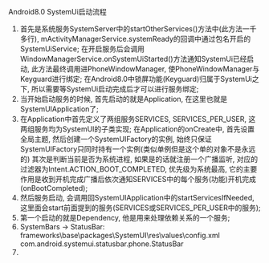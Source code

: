 Android8.0 SystemUi启动流程
1.	首先是系统服务SystemServer中的startOtherServices()方法中(此方法一千多行), mActivityManagerService.systemReady的回调中通过包名开启的SystemUiService;
	在开启服务后会调用WindowManagerService.onSystemUiStarted()方法通知SystemUi已经启动, 此方法最终调用进PhoneWindowManager, 使PhoneWindowManager与Keyguard进行绑定;
	在Android8.0中锁屏功能(Keyguard)归属于SystemUi之下, 所以需要等SystemUi启动完成后才可以进行服务绑定;
2.	当开始启动服务的时候, 首先启动的就是Application, 在这里也就是SystemUIApplication了;
3.	在Application中首先定义了两组服务SERVICES, SERVICES_PER_USER, 这两组服务均为SystemUI的子类实现;
	在Application的onCreate中, 首先设置全局主题, 然后创建一个SystemUIFactory的实例, 始终只保证SystemUIFactory只同时持有一个实例(类似单例但是这个单的对象不是永远的)
	其次是判断当前是否为系统进程, 如果是的话就注册一个广播监听, 对应的过滤器为Intent.ACTION_BOOT_COMPLETED, 优先级为系统最高, 它的主要作用是收到开机完成广播后依次通知SERVICES中的每个服务(功能)开机完成(onBootCompleted);
4.	然后服务启动, 会调用回SystemUIApplication中的startServicesIfNeeded, 这里面会start前面提到的服务(SERVICES或SERVICES_PER_USER中的服务);
5. 第一个启动的就是Dependency, 他是用来处理依赖关系的一个服务;
6. SystemBars -> StatusBar: 
	frameworks\base\packages\SystemUI\res\values\config.xml 
	<string name="config_statusBarComponent" translatable="false">com.android.systemui.statusbar.phone.StatusBar</string>
7. 